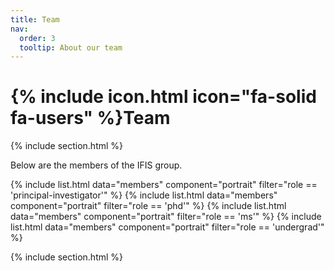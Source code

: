 ```yaml
---
title: Team
nav:
  order: 3
  tooltip: About our team
---
```


# {% include icon.html icon="fa-solid fa-users" %}Team

{% include section.html %}

Below are the members of the IFIS group.

<!--{% include list.html data="members" component="portrait" filter="role == 'pi'" %}-->

{% include list.html data="members" component="portrait" filter="role == 'principal-investigator'" %}
{% include list.html data="members" component="portrait" filter="role == 'phd'" %}
{% include list.html data="members" component="portrait" filter="role == 'ms'" %}
{% include list.html data="members" component="portrait" filter="role == 'undergrad'" %}

{% include section.html %}
